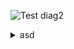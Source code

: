 ![Test diag2](https://g.gravizo.com/source/svg/ansible10?https://raw.githubusercontent.com/1gog/kvm_ansible/master/ANSIBLE.md)
<details>
<summary>asd</summary>
ansible10
/**
*@opt commentname
*@note  some note
*/
class Structural{}

/**
*@opt all
*@note Class1
*/
class Counter extends Structural {
        static public int counter;
        public int getCounter();
}
class RunningCounter extends Counter{}

/**
*@opt all
*@note class and super class
*/
class SuperAnsible {
static public int Name;
}

class Ansible extends SuperAnsible {
private String Url;
public int count;
}

ansible10
</details>